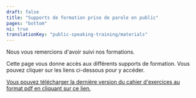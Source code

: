 ```yaml
---
draft: false
title: "Supports de formation prise de parole en public"
pages: "bottom"
ni: true
translationKey: "public-speaking-training/materials"
---
```


Nous vous remercions d'avoir suivi nos formations.

Cette page vous donne accès aux différents supports de formation. Vous pouvez cliquer sur les liens ci-dessous pour y accéder.

[Vous pouvez télécharger la dernière version du cahier d'exercices au format pdf en cliquant sur ce lien.](/training/cahier-exercices-ideas-on-stage.pdf)
